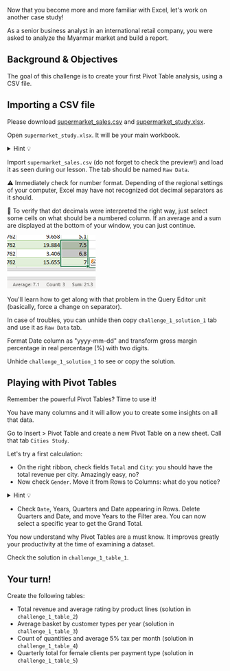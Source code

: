 Now that you become more and more familiar with Excel, let's work on another case study!

As a senior business analyst in an international retail company, you were asked to analyze the Myanmar market and build a report.

## Background & Objectives

The goal of this challenge is to create your first Pivot Table analysis, using a CSV file.

## Importing a CSV file

Please download [supermarket_sales.csv](https://wagon-public-datasets.s3.eu-west-1.amazonaws.com/bi-data/supermarket_sales.csv) and [supermarket_study.xlsx](https://wagon-public-datasets.s3.eu-west-1.amazonaws.com/bi-data/supermarket_study.xlsx).

Open `supermarket_study.xlsx`. It will be your main workbook.

<details><summary markdown='span'>Hint 💡
</summary>
  We could assume that `supermarket_sales.csv` can be opened directly, isn't it ? After all there is an Excel logo on it.

  Yes it can, but it won't always work depending on .csv source. The import CSV tool is always to be chosen to avoid formatting issues!
</details>

Import `supermarket_sales.csv` (do not forget to check the preview!) and load it as seen during our lesson. The tab should be named `Raw Data`.

⚠️ Immediately check for number format. Depending of the regional settings of your computer, Excel may have not recognized dot decimal separators as it should.

🚧 To verify that dot decimals were interpreted the right way, just select some cells on what should be a numbered column. If an average and a sum are displayed at the bottom of your window, you can just continue. 

![assets/Untitled.png](assets/Untitled.png)

You'll learn how to get along with that problem in the Query Editor unit (basically, force a change on separator).

In case of troubles, you can unhide then copy `challenge_1_solution_1` tab and use it as `Raw Data` tab.

Format Date column as "yyyy-mm-dd" and transform gross margin percentage in real percentage (%) with two digits.

Unhide `challenge_1_solution_1` to see or copy the solution.

## Playing with Pivot Tables

Remember the powerful Pivot Tables? Time to use it! 

You have many columns and it will allow you to create some insights on all that data. 

Go to Insert > Pivot Table and create a new Pivot Table on a new sheet. Call that tab `Cities Study`.

Let's try a first calculation:

- On the right ribbon, check fields `Total` and `City`: you should have the total revenue per city. Amazingly easy, no?
- Now check `Gender`. Move it from Rows to Columns: what do you notice?
<details><summary markdown='span'>Hint 💡
</summary>
  Avoid as much as possible to add more than one field on the Rows area.

  Nested rows tables are not easily workable when exported or used in reports.
</details>

- Check `Date`, Years, Quarters and Date appearing in Rows. Delete Quarters and Date, and move Years to the Filter area. You can now select a specific year to get the Grand Total.

You now understand why Pivot Tables are a must know. It improves greatly your productivity at the time of examining a dataset.

Check the solution in `challenge_1_table_1`.

## Your turn!

Create the following tables:

- Total revenue and average rating by product lines (solution in `challenge_1_table_2`)
- Average basket by customer types per year (solution in `challenge_1_table_3`)
- Count of quantities and average 5% tax per month (solution in `challenge_1_table_4`)
- Quarterly total for female clients per payment type (solution in `challenge_1_table_5`)
